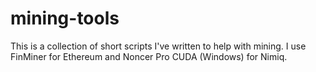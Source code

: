 # mining-tools
This is a collection of short scripts I've written to help with mining. I use FinMiner for Ethereum and Noncer Pro CUDA (Windows) for Nimiq.
